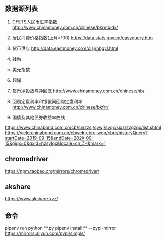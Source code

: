 ## 数据源列表

1. CFETS人民币汇率指数
http://www.chinamoney.com.cn/chinese/bkrmbidx/

2. 居民消费价格指数(上月=100)
https://data.stats.gov.cn/easyquery.htm

3. 货币供应
http://data.eastmoney.com/cjsj/hbgyl.html

4. 社融

5. 美元指数

6. 超储

7. 货币净投放与净回笼
http://www.chinamoney.com.cn/chinese/hb/

8. 回购定盘利率和银银间回购定盘利率
http://www.chinamoney.com.cn/chinese/bkfrr/

9. 国债及其他债券收益率曲线

https://www.chinabond.com.cn/cb/cn/zzsj/cywj/syqx/sjxz/zzgzqx/list.shtml
https://yield.chinabond.com.cn/cbweb-cbrc-web/cbrc/historyQuery?startDate=2019-09-15&endDate=2020-09-15&gjqx=0&qxId=hzsylqx&locale=cn_ZH&mark=1

## chromedriver
https://npm.taobao.org/mirrors/chromedriver/


## akshare
https://www.akshare.xyz/

## 命令
pipenv run python **.py
pipenv install ** --pypi-mirror https://mirrors.aliyun.com/pypi/simple/
